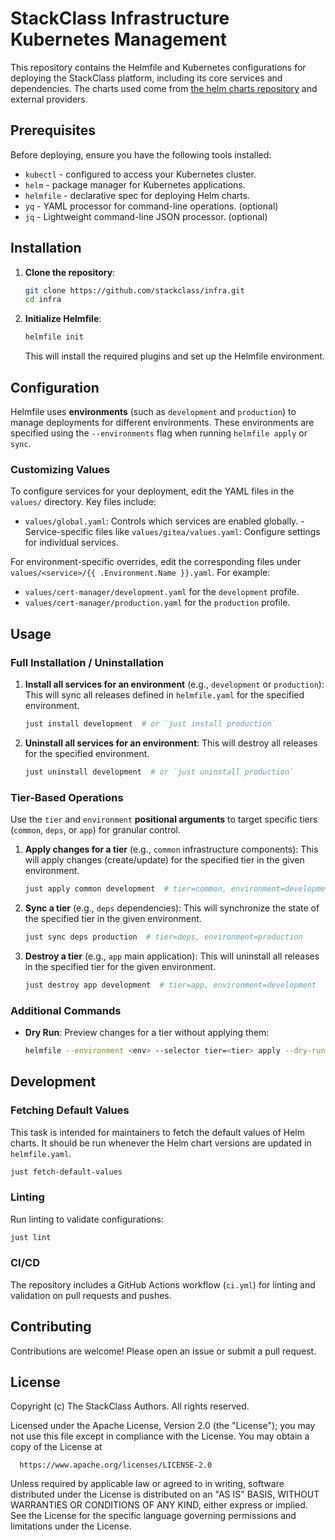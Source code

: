 # StackClass Infrastructure Kubernetes Management

This repository contains the Helmfile and Kubernetes configurations for
deploying the StackClass platform, including its core services and dependencies.
The charts used come from [the helm charts
repository](https://github.com/stackclass/charts) and external providers.

## Prerequisites

Before deploying, ensure you have the following tools installed:

- `kubectl` - configured to access your Kubernetes cluster.
- `helm` - package manager for Kubernetes applications.
- `helmfile` - declarative spec for deploying Helm charts.
- `yq` - YAML processor for command-line operations. (optional)
- `jq` - Lightweight command-line JSON processor. (optional)

## Installation

1. **Clone the repository**:

   ```bash
   git clone https://github.com/stackclass/infra.git
   cd infra
   ```

2. **Initialize Helmfile**:

   ```bash
   helmfile init
   ```

   This will install the required plugins and set up the Helmfile environment.

## Configuration

Helmfile uses **environments** (such as `development` and `production`) to
manage deployments for different environments. These environments are specified
using the `--environments` flag when running `helmfile apply` or `sync`.

### Customizing Values

To configure services for your deployment, edit the YAML files in the `values/`
directory. Key files include:

- `values/global.yaml`: Controls which services are enabled globally. -
  Service-specific files like `values/gitea/values.yaml`: Configure settings for
  individual services.

For environment-specific overrides, edit the corresponding files under
`values/<service>/{{ .Environment.Name }}.yaml`. For example:
- `values/cert-manager/development.yaml` for the `development` profile.
- `values/cert-manager/production.yaml` for the `production` profile.

## Usage

### Full Installation / Uninstallation

1. **Install all services for an environment** (e.g., `development` or `production`):
   This will sync all releases defined in `helmfile.yaml` for the specified
   environment.

   ```bash
   just install development  # or `just install production`
   ```

2. **Uninstall all services for an environment**:
   This will destroy all releases for the specified environment.

   ```bash
   just uninstall development  # or `just uninstall production`
   ```

### Tier-Based Operations

Use the `tier` and `environment` **positional arguments** to target specific
tiers (`common`, `deps`, or `app`) for granular control.

1. **Apply changes for a tier** (e.g., `common` infrastructure components): This
will apply changes (create/update) for the specified tier in the given
environment.

   ```bash
   just apply common development  # tier=common, environment=development
   ```

2. **Sync a tier** (e.g., `deps` dependencies):
   This will synchronize the state of the specified tier in the given
   environment.

   ```bash
   just sync deps production  # tier=deps, environment=production
   ```

3. **Destroy a tier** (e.g., `app` main application):
   This will uninstall all releases in the specified tier for the given
   environment.

   ```bash
   just destroy app development  # tier=app, environment=development
   ```

### Additional Commands

- **Dry Run**:
  Preview changes for a tier without applying them:

  ```bash
  helmfile --environment <env> --selector tier=<tier> apply --dry-run
  ```

###

## Development

### Fetching Default Values

This task is intended for maintainers to fetch the default values of Helm
charts. It should be run whenever the Helm chart versions are updated in
`helmfile.yaml`.

```bash
just fetch-default-values
```

### Linting

Run linting to validate configurations:
```bash
just lint
```

### CI/CD

The repository includes a GitHub Actions workflow (`ci.yml`) for linting and
validation on pull requests and pushes.

## Contributing

Contributions are welcome! Please open an issue or submit a pull request.

## License

Copyright (c) The StackClass Authors. All rights reserved.

Licensed under the Apache License, Version 2.0 (the "License");
you may not use this file except in compliance with the License.
You may obtain a copy of the License at

      https://www.apache.org/licenses/LICENSE-2.0

Unless required by applicable law or agreed to in writing, software
distributed under the License is distributed on an "AS IS" BASIS,
WITHOUT WARRANTIES OR CONDITIONS OF ANY KIND, either express or implied.
See the License for the specific language governing permissions and
limitations under the License.
